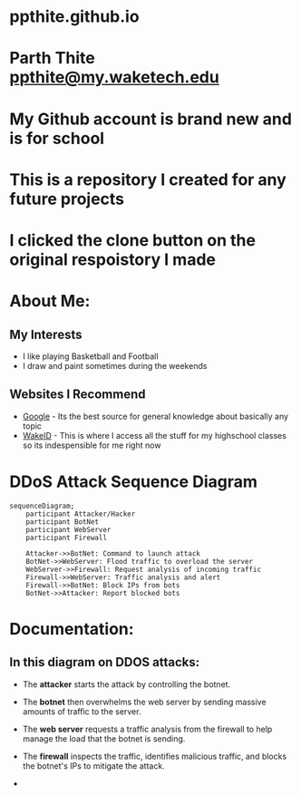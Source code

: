 # ppthite.github.io
# Parth Thite ppthite@my.waketech.edu
# My Github account is brand new and is for school
# This is a repository I created for any future projects
# I clicked the clone button on the original respoistory I made

# About Me:
## My Interests
- I like playing Basketball and Football
- I draw and paint sometimes during the weekends
## Websites I Recommend
- [Google](https://www.wikipedia.com) - Its the best source for general knowledge
about basically any topic
- [WakeID](https://myapps.classlink.com/home) - This is where I access all the stuff for my highschool
classes so its indespensible for me right now

# DDoS Attack Sequence Diagram

```mermaid
sequenceDiagram;
    participant Attacker/Hacker
    participant BotNet
    participant WebServer
    participant Firewall
    
    Attacker->>BotNet: Command to launch attack
    BotNet->>WebServer: Flood traffic to overload the server
    WebServer->>Firewall: Request analysis of incoming traffic
    Firewall->>WebServer: Traffic analysis and alert
    Firewall->>BotNet: Block IPs from bots
    BotNet->>Attacker: Report blocked bots
```

# Documentation:

## In this diagram on DDOS attacks:

- The **attacker** starts the attack by controlling the botnet.
- The **botnet** then overwhelms the web server by sending massive amounts of traffic to the server.
- The **web server** requests a traffic analysis from the firewall to help manage the load that the botnet is sending.
- The **firewall** inspects the traffic, identifies malicious traffic, and blocks the botnet's IPs to mitigate the attack.

-
